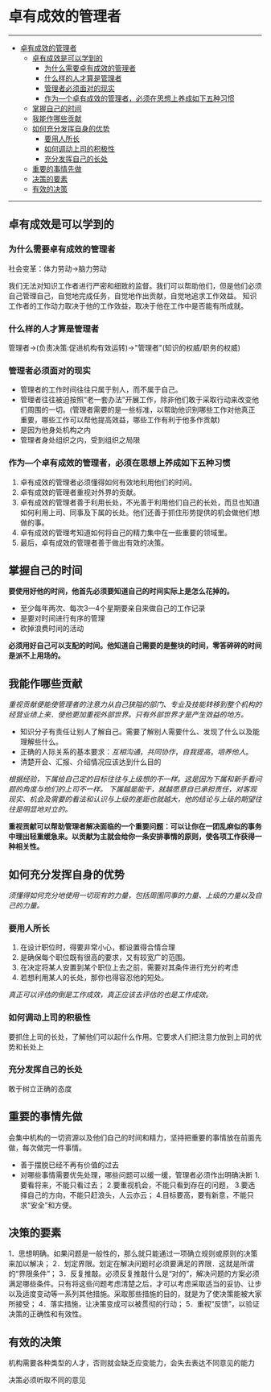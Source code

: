 # 卓有成效的管理者

------

- [卓有成效的管理者](#卓有成效的管理者)
  - [卓有成效是可以学到的](#卓有成效是可以学到的)
    - [为什么需要卓有成效的管理者](#为什么需要卓有成效的管理者)
    - [什么样的人才算是管理者](#什么样的人才算是管理者)
    - [管理者必须面对的现实](#管理者必须面对的现实)
    - [作为—个卓有成效的管理者，必须在思想上养成如下五种习惯](#作为个卓有成效的管理者必须在思想上养成如下五种习惯)
  - [掌握自己的时间](#掌握自己的时间)
  - [我能作哪些贡献](#我能作哪些贡献)
  - [如何充分发挥自身的优势](#如何充分发挥自身的优势)
    - [要用人所长](#要用人所长)
    - [如何调动上司的积极性](#如何调动上司的积极性)
    - [充分发挥自己的长处](#充分发挥自己的长处)
  - [重要的事情先做](#重要的事情先做)
  - [决策的要素](#决策的要素)
  - [有效的决策](#有效的决策)

------

## 卓有成效是可以学到的

### 为什么需要卓有成效的管理者

社会变革：体力劳动->脑力劳动

我们无法对知识工作者进行严密和细致的监督。我们可以帮助他们，但是他们必须自己管理自己，自觉地完成任务，自觉地作出贡献，自觉地追求工作效益。
知识工作者的工作动力取决于他的工作效益，取决于他在工作中是否能有所成就。 

### 什么样的人才算是管理者

管理者->(负责决策:促进机构有效运转)->"管理者"(知识的权威/职务的权威)

### 管理者必须面对的现实

- 管理者的工作时间往往只属于别人，而不属于自己。
- 管理者往往被迫按照“老一套办法”开展工作，除非他们敢于采取行动来改变他们周围的一切。(管理者需要的是一些标准，以帮助他识别哪些工作对他真正重要，哪些工作可以帮他提高效益，哪些工作有利于他多作贡献)
- 是因为他身处机构之内
- 管理者身处组织之内，受到组织之局限

### 作为—个卓有成效的管理者，必须在思想上养成如下五种习惯

1. 卓有成效的管理者必须懂得如何有效地利用他们的时间。
2. 卓有成效的管理者重视对外界的贡献。
3. 卓有成效的管理者善于利用长处，不光善于利用他们自己的长处，而旦也知道如何利用上司、同事及下属的长处。他们还善于抓住形势提供的机会做他们想做的事。
4. 卓有成效的管理考知道如何将自己的精力集中在一些重要的领域里。
5. 最后，卓有成效的管理者善于做出有效的决策。

## 掌握自己的时间

**要使用好他的时间，他首先必须要知道自己的时间实际上是怎么花掉的。**

- 至少每年两次、每次3—4个星期要亲自来做自己的工作记录
- 是要对时间进行有序的管理
- 砍掉浪费时间的活动

**必须用好自己可以支配的时间。他知道自己需要的是整块的时间，零答碎碎的时间是派不上用场的。**

## 我能作哪些贡献

*重视贡献便能使管理者的注意力从自己狭隘的部门、专业及技能转移到整个机构的经营业绩上来．使他更加重视外部世界。只有外部世界才是产生效益的地方。*

- 知识分子有责任让别人了解自己。需要了解别人需要什么、发现了什么以及能理解些什么。
- 正确的人际关系的基本要求：*互相沟通*，*共同协作*，*自我提高*，*培养他人*。
- 清楚开会、汇报、介绍情况应该达到什么目的

*根据经验，下属给自己定的目标往往与上级想的不一样。这是因为下属和新手看问题的角度与他们的上司不一样。 下属越是能干，就越愿意自已承担责任，对客观现实、机会及需要的看法和认识与上级的差距也就越大，他的结论与上级的期望往往是明显地对立的。*

**重视贡献可以帮助管理者解决面临的一个重要问题：可以让你在一团乱麻似的事务中理出轻重缓急来。以贡献为主就会给你一条安排事情的原则，使各项工作获得一种相关性。**

## 如何充分发挥自身的优势

*须懂得如何充分地使用一切现有的力量，包括周围同事的力量、上级的力量以及自己的力量。*

### 要用人所长

1. 在设计职位时，得要非常小心，都设置得合情合理
2. 是确保每个职位既有很高的要求，又有较宽广的范围。
3. 在决定将某人安置到某个职位上去之前，需要对其条件进行充分的考虑
4. 若想利用某人的长处，那你也得容忍他的短处。

*真正可以评估的倒是工作成效，真正应该去评估的也是工作成效。*

### 如何调动上司的积极性

要抓住上司的长处，了解他们可以起什么作用。它要求人们把注意力放到上司的优势和长处上

### 充分发挥自己的长处

敢于树立正确的态度

## 重要的事情先做

会集中机构的一切资源以及他们自己的时间和精力，坚持把重要的事情放在前面先做，每次做完一件事情。

- 善于摆脱已经不再有价值的过去
- 对哪些事情需要优先处理，哪些问题可以缓一缓，管理者必须作出明确决断
1.要看将来，不能只看过去；
2.要重视机会，不能只看到存在的问题，
3.要选择自己的方向，不能只赶浪头，人云亦云；
4.目标要高，要有新意，不能只求“安全”和方便。

## 决策的要素

1．思想明确。如果问题是一般性的，那么就只能通过一项确立规则或原则的决策来加以解决；
2．划定界限。划定在解决问题时必须要满足的界限．这就是所谓的“界限条件”； 
3．反复推敲。必须反复推敲什么是“对的”，解决问题的方案必须满足哪些条件。只有将这些问题考虑清楚之后，才可以考虑采取适当的妥协、让步以及适度变动等一系列其他措施。采取那些措施的目的，就是为了使决策能被大家所接受；
4．落实措施，让决策变成可以被贯彻的行动；
5．重视“反馈”，以验证决策的正确性和有效性。

## 有效的决策

机构需要各种类型的人才，否则就会缺乏应变能力，会失去表达不同意见的能力

决策必须听取不同的意见

